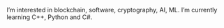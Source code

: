 
I’m interested in blockchain, software, cryptography, AI, ML.
I’m currently learning C++, Python and C#.


<!---
GlitchCyberWolK/GlitchCyberWolK is a ✨ special ✨ repository because its `README.md` (this file) appears on your GitHubhttps://github.com/GlitchCyberWolK/GlitchCyberWolK profile.
You can click the Preview link to take a look at your changes.
--->
